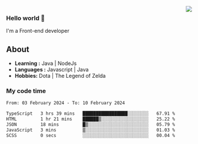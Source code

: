 <img align='right' src="https://github-readme-stats.vercel.app/api?username=jumodada&show_icons=true&theme=vue">

### Hello world 👋

I'm a Front-end developer 
    
## About
-  **Learning :** Java | NodeJs
-  **Languages :** Javascript | Java
-  **Hobbies:** Dota | The Legend of Zelda

### My code time

<!--START_SECTION:waka-->

```txt
From: 03 February 2024 - To: 10 February 2024

TypeScript   3 hrs 39 mins   █████████████████░░░░░░░░   67.91 %
HTML         1 hr 21 mins    ██████▒░░░░░░░░░░░░░░░░░░   25.22 %
JSON         18 mins         █▒░░░░░░░░░░░░░░░░░░░░░░░   05.79 %
JavaScript   3 mins          ▒░░░░░░░░░░░░░░░░░░░░░░░░   01.03 %
SCSS         0 secs          ░░░░░░░░░░░░░░░░░░░░░░░░░   00.04 %
```

<!--END_SECTION:waka-->
